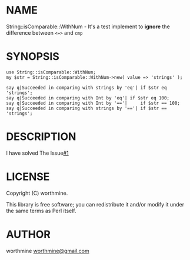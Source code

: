 # NAME

String::isComparable::WithNum - It's a test implement to
**ignore** the difference between `<=>` and `cmp` 

# SYNOPSIS

    use String::isComparable::WithNum;
    my $str = String::isComparable::WithNum->new( value => 'strings' );

    say q|Succeeded in comparing with strings by 'eq'| if $str eq 'strings';            
    say q|Succeeded in comparing with Int by 'eq'| if $str eq 100;            
    say q|Succeeded in comparing with Int by '=='|     if $str == 100;
    say q|Succeeded in comparing with strings by '=='| if $str == 'strings';
              

# DESCRIPTION

I have solved The Issue[#1](https://github.com/worthmine/String-isComparable-WithNum/issues/1)

# LICENSE

Copyright (C) worthmine.

This library is free software; you can redistribute it and/or modify
it under the same terms as Perl itself.

# AUTHOR

worthmine <worthmine@gmail.com>
